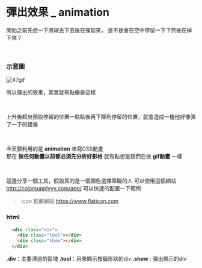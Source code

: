 # 彈出效果 _ animation

開始之前先想一下將球丟下去後在彈起來，
是不是會在空中停留一下下然後在掉下來？

​	

### 示意圖
![47gif](https://github.com/PeterPanTW/CSS_html_JS_ZeroToOne_Tutorial/blob/master/img/47.gif)

所以彈出的效果，其實就有點像是這樣

​	

上升後超出預設停留的位置一點點後再下降到停留的位置，就會造成一種他好像彈了一下的錯覺

​	

今天要利用的是 **animation** 來寫CSS動畫	
那在 **做任何動畫以前都必須先分析好影格**	
就有點想是我們在做 **gif動畫** 一樣	

​	

這邊分享一個工具，假設真的是一個顏色選擇障礙的人
可以使用這個網站 http://colorsupplyyy.com/app/
可以快速的配置一下範例


> icon 推薦網站 https://www.flaticon.com


### html
```html
  <div class="div">
    <div class="tool"></div>
    <div class="show"></div>
  </div>
```


**.div**：主要滑過的區塊
**.tool**：用來顯示按鈕形狀的div
**.show** : 彈出顯示的div
